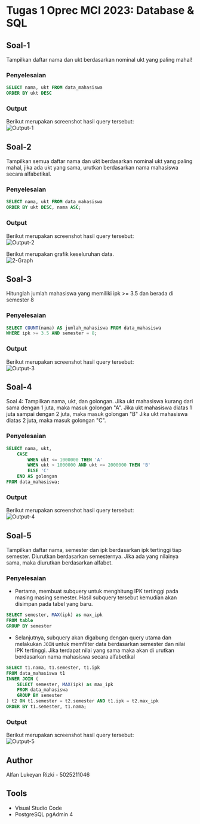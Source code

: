 # Tugas 1 Oprec MCI 2023: Database & SQL

## Soal-1

Tampilkan daftar nama dan ukt berdasarkan nominal ukt yang paling mahal!

### Penyelesaian

```SQL
SELECT nama, ukt FROM data_mahasiswa
ORDER BY ukt DESC
```

### Output
Berikut merupakan screenshot hasil query tersebut: </br>
![Output-1](/SQL/assets/1.png "Output Soal 1")

## Soal-2

Tampilkan semua daftar nama dan ukt berdasarkan nominal ukt yang paling mahal, jika ada ukt yang sama, urutkan berdasarkan nama mahasiswa secara alfabetikal.

### Penyelesaian

```SQL
SELECT nama, ukt FROM data_mahasiswa
ORDER BY ukt DESC, nama ASC;
```

### Output
Berikut merupakan screenshot hasil query tersebut: </br>
![Output-2](/SQL/assets/2.png "Output Soal 2")

Berikut merupakan grafik keseluruhan data. </br>
![2-Graph](/SQL/assets/2-graph.png "graph no 2")

## Soal-3

Hitunglah jumlah mahasiswa yang memiliki ipk >= 3.5 dan berada di semester 8

### Penyelesaian

```SQL
SELECT COUNT(nama) AS jumlah_mahasiswa FROM data_mahasiswa
WHERE ipk >= 3.5 AND semester = 8;
```

### Output
Berikut merupakan screenshot hasil query tersebut: </br>
![Output-3](/SQL/assets/3.png "Output Soal 3")

## Soal-4

Soal 4: Tampilkan nama, ukt, dan golongan. Jika ukt mahasiswa kurang dari sama dengan 1 juta, maka masuk golongan "A". Jika ukt mahasiswa diatas 1 juta sampai dengan 2 juta, maka masuk golongan "B" Jika ukt mahasiswa diatas 2 juta, maka masuk golongan "C".

### Penyelesaian

```SQL
SELECT nama, ukt,
    CASE
        WHEN ukt <= 1000000 THEN 'A'
        WHEN ukt > 1000000 AND ukt <= 2000000 THEN 'B'
        ELSE 'C'
    END AS golongan
FROM data_mahasiswa;
```

### Output
Berikut merupakan screenshot hasil query tersebut: </br>
![Output-4](/SQL/assets/4.png "Output Soal 4")

## Soal-5

Tampilkan daftar nama, semester dan ipk berdasarkan ipk tertinggi tiap semester. Diurutkan berdasarkan semesternya. Jika ada yang nilainya sama, maka diurutkan berdasarkan alfabet.

### Penyelesaian
- Pertama, membuat subquery untuk menghitung IPK tertinggi pada masing masing semester. Hasil subquery tersebut kemudian akan disimpan pada tabel yang baru.
```SQL
SELECT semester, MAX(ipk) as max_ipk
FROM table
GROUP BY semester
```
- Selanjutnya, subquery akan digabung dengan query utama dan melakukan `JOIN` untuk memfilter data berdasarkan semester dan nilai IPK tertinggi. Jika terdapat nilai yang sama maka akan di urutkan berdasarkan nama mahasiswa secara alfabetikal 

```SQL
SELECT t1.nama, t1.semester, t1.ipk
FROM data_mahasiswa t1
INNER JOIN (
    SELECT semester, MAX(ipk) as max_ipk
    FROM data_mahasiswa
    GROUP BY semester
) t2 ON t1.semester = t2.semester AND t1.ipk = t2.max_ipk
ORDER BY t1.semester, t1.nama;
```

### Output
Berikut merupakan screenshot hasil query tersebut: </br>
![Output-5](/SQL/assets/5.png "Output Soal 5")

## Author

Alfan Lukeyan Rizki - 5025211046

## Tools

- Visual Studio Code
- PostgreSQL pgAdmin 4